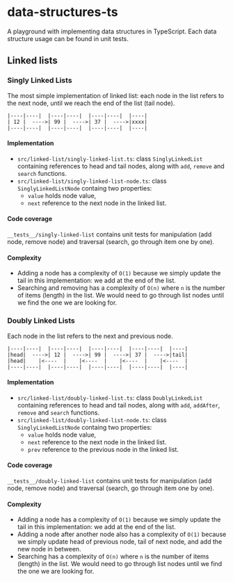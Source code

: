 # data-structures-ts
A playground with implementing data structures in TypeScript.
Each data structure usage can be found in unit tests.

## Linked lists
### Singly Linked Lists
The most simple implementation of linked list: each node in the list refers to the next node, until we reach the end of the list (tail node).

```
|----|----|  |----|----|  |----|----|  |----|
| 12 |  ---->| 99 |  ---->| 37 |  ---->|xxxx|
|----|----|  |----|----|  |----|----|  |----|
```

#### Implementation
* `src/linked-list/singly-linked-list.ts`: class `SinglyLinkedList ` containing references to head and tail nodes, along with `add`, `remove` and `search` functions.
* `src/linked-list/singly-linked-list-node.ts`: class `SinglyLinkedListNode` containg two properties: 
  * `value` holds node value,
  * `next` reference to the next node in the linked list.

#### Code coverage
`__tests__/singly-linked-list` contains unit tests for manipulation (add node, remove node) and traversal (search, go through item one by one).

#### Complexity
* Adding a node has a complexity of `O(1)` because we simply update the tail in this implementation: we add at the end of the list.
* Searching and removing has a complexity of `O(n)` where `n` is the number of items (length) in the list. We would need to go through list nodes until we find the one we are looking for.

### Doubly Linked Lists
Each node in the list refers to the next and previous node.

```
|----|----|  |----|----|  |----|----|  |----|----|  |----|
|head|  ---->| 12 |  ---->| 99 |  ---->| 37 |  ---->|tail|
|head|    |<----  |    |<----  |    |<----  |    |<----  |
|----|----|  |----|----|  |----|----|  |----|----|  |----|
```

#### Implementation
* `src/linked-list/doubly-linked-list.ts`: class `DoublyLinkedList ` containing references to head and tail nodes, along with `add`, `addAfter`, `remove` and `search` functions.
* `src/linked-list/doubly-linked-list-node.ts`: class `SinglyLinkedListNode` containg two properties: 
  * `value` holds node value,
  * `next` reference to the next node in the linked list.
  * `prev` reference to the previous node in the linked list.

#### Code coverage
`__tests__/doubly-linked-list` contains unit tests for manipulation (add node, remove node) and traversal (search, go through item one by one).

#### Complexity
* Adding a node has a complexity of `O(1)` because we simply update the tail in this implementation: we add at the end of the list.
* Adding a node after another node also has a complexity of `O(1)` because we simply update head of previous node, tail of next node, and add the new node in between.
* Searching has a complexity of `O(n)` where `n` is the number of items (length) in the list. We would need to go through list nodes until we find the one we are looking for.